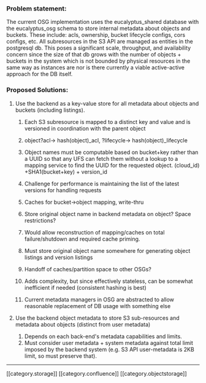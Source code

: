
### Problem statement:
The current OSG implementation uses the eucalyptus_shared database with the eucalyptus_osg schema to store internal metadata about objects and buckets. These include: acls, ownership, bucket lifecycle configs, cors configs, etc. All subresources in the S3 API are managed as entities in the postgresql db. This poses a significant scale, throughput, and availability concern since the size of that db grows with the number of objects + buckets in the system which is not bounded by physical resources in the same way as instances are nor is there currently a viable active-active approach for the DB itself.


### Proposed Solutions:

1. Use the backend as a key-value store for all metadata about objects and buckets (including listings).
    1. Each S3 subresource is mapped to a distinct key and value and is versioned in coordination with the parent object
    1. object?acl→ hash(object)_acl, ?lifecycle→ hash(object)_lifecycle

    
    1. Object names must be computable based on bucket+key rather than a UUID so that any UFS can fetch them without a lookup to a mapping service to find the UUID for the requested object. (cloud_id) +SHA1(bucket+key) + version_id
    1. Challenge for performance is maintaining the list of the latest versions for handling requests
    1. Caches for bucket->object mapping, write-thru

    
    1. Store original object name in backend metadata on object? Space restrictions?
    1. Would allow reconstruction of mapping/caches on total failure/shutdown and required cache priming.
    1. Must store original object name somewhere for generating object listings and version listings

    
    1. Handoff of caches/partition space to other OSGs?
    1. Adds complexity, but since effectively stateless, can be somewhat inefficient if needed (consistent hashing is best)

    

    
    1. Current metadata managers in OSG are abstracted to allow reasonable replacement of DB usage with something else

    
1. Use the backend object metadata to store S3 sub-resources and metadata about objects (distinct from user metadata)
    1. Depends on each back-end's metadata capabilities and limits.
    1. Must consider user metadata + system metadata against total limit imposed by the backend system (e.g. S3 API user-metadata is 2KB limit, so must preserve that).

    









*****

[[category.storage]] 
[[category.confluence]] 
[[category.objectstorage]]
